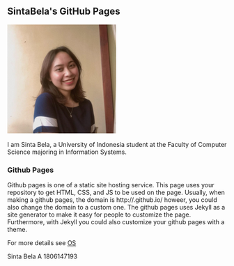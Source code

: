 ## SintaBela's GitHub Pages

<img src="me.jpg" width="250" height="250" align>

I am Sinta Bela, a University of Indonesia student at the Faculty of Computer Science majoring in Information Systems.


### Github Pages
Github pages is one of a static site hosting service. This page uses your repository to get HTML, CSS, and JS to be used on the page. Usually, when making a github pages, the domain is http://.github.io/ howeer, you could also change the domain to a custom one. The github pages uses Jekyll as a site generator to make it easy for people to customize the page. Furthermore, with Jekyll you could also customize your github pages with a theme.




For more details see [OS](URLs/)



Sinta Bela A 1806147193
